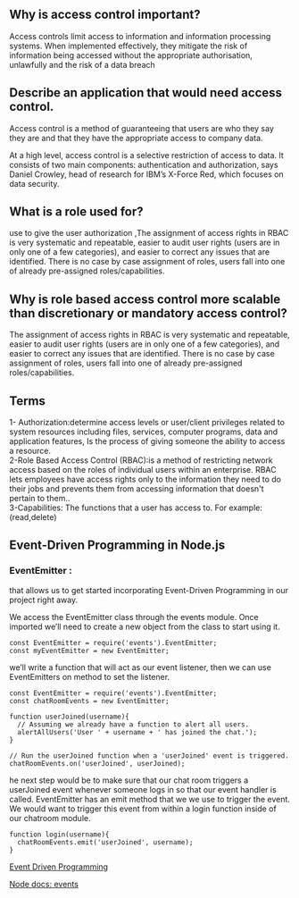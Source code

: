 ## Why is access control important?

Access controls limit access to information and information processing systems. When implemented effectively, they mitigate the risk of information being accessed without the appropriate authorisation, unlawfully and the risk of a data breach 
## Describe an application that would need access control.

Access control is a method of guaranteeing that users are who they say they are and that they have the appropriate access to company data.

At a high level, access control is a selective restriction of access to data. It consists of two main components: authentication and authorization, says Daniel Crowley, head of research for IBM’s X-Force Red, which focuses on data security.

## What is a role used for?

use to give the user authorization ,The assignment of access rights in RBAC is very systematic and repeatable, easier to audit user rights (users are in only one of a few categories), and easier to correct any issues that are identified. There is no case by case assignment of roles, users fall into one of already pre-assigned roles/capabilities.
## Why is role based access control more scalable than discretionary or mandatory access control?

The assignment of access rights in RBAC is very systematic and repeatable, easier to audit user rights (users are in only one of a few categories), and easier to correct any issues that are identified. There is no case by case assignment of roles, users fall into one of already pre-assigned roles/capabilities.

## Terms 
1- Authorization:determine access levels or user/client privileges related to system resources including files, services, computer programs, data and application features, Is the process of giving someone the ability to access a resource.<br>
2-Role Based Access Control (RBAC):is a method of restricting network access based on the roles of individual users within an enterprise. RBAC lets employees have access rights only to the information they need to do their jobs and prevents them from accessing information that doesn't pertain to them..<br>
3-Capabilities: The functions that a user has access to. For example: (read,delete)<br>



## Event-Driven Programming in Node.js


### EventEmitter : 
that allows us to get started incorporating Event-Driven Programming in our project right away.

We access the EventEmitter class through the events module. Once imported we’ll need to create a new object from the class to start using it.

```
const EventEmitter = require('events').EventEmitter;
const myEventEmitter = new EventEmitter;
```

we’ll write a function that will act as our event listener, then we can use EventEmitters on method to set the listener.

```
const EventEmitter = require('events').EventEmitter;
const chatRoomEvents = new EventEmitter;

function userJoined(username){
  // Assuming we already have a function to alert all users.
  alertAllUsers('User ' + username + ' has joined the chat.');
}

// Run the userJoined function when a 'userJoined' event is triggered.
chatRoomEvents.on('userJoined', userJoined);
```


he next step would be to make sure that our chat room triggers a userJoined event whenever someone logs in so that our event handler is called. EventEmitter has an emit method that we we use to trigger the event. We would want to trigger this event from within a login function inside of our chatroom module. 

```
function login(username){
  chatRoomEvents.emit('userJoined', username);
}
```
[Event Driven Programming](https://www.digitalocean.com/community/tutorials/nodejs-event-driven-programming)

[Node docs: events](https://nodejs.org/api/events.html)

